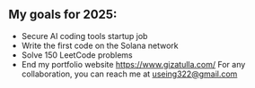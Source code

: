 ## My goals for 2025:
- Secure AI coding tools startup job
- Write the first code on the Solana network
- Solve 150 LeetCode problems
- End my portfolio website https://www.gizatulla.com/
For any collaboration, you can reach me at useing322@gmail.com
